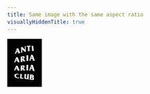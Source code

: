 ```yaml
---
title: Same image with the same aspect ratio
visuallyHiddenTitle: true
---
```


<div id="same-aspect-ratio-1">

![Anti ARIA ARIA Club.](../images/Anti%20ARIA%20ARIA%20Club.png)

</div>
<style>
	html:active-view-transition-type(backwards) {
		&::view-transition-old(slide-image),
		&::view-transition-new(slide-image) {
			animation: none;
			border-radius: var(--radius-3);
			mix-blend-mode: normal;
		}
	}
	#same-aspect-ratio-1 img {
		border-radius: var(--radius-3);
		inline-size: 5rem;
	}
</style>
